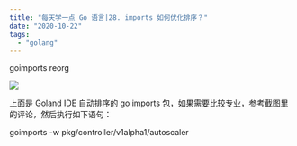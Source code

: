 ```yaml
---
title: "每天学一点 Go 语言|28. imports 如何优化排序？"
date: "2020-10-22"
tags: 
  - "golang"
---
```


goimports reorg

![](https://lh6.googleusercontent.com/3pqlUz426CZ4X9_IzY-FHQYyh1wNPg2EtxpZlBv8hy21wSyKXJsv8-RBueBL7RNeZfz4yO8ZFBZjKUcOfEAt9jh6Fn0poPv1hLCoun7buqEGmH1lwa_f3FknICNMOToUhZww-ZGJ)

上面是 Goland IDE 自动排序的 go imports 包，如果需要比较专业，参考截图里的评论，然后执行如下语句：

goimports -w pkg/controller/v1alpha1/autoscaler
